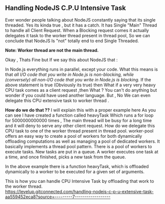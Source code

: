 ## Handling NodeJS C.P.U Intensive Task

Ever wonder people talking about NodeJS constantly saying that its single threaded.
Yes its kinda true , but it has a catch.
It has Single "Main" Thread to handle all Client Request.
When a Blocking request comes it actually delegates it task to the worker thread present in thread pool,
So we can conclude that NodeJS Is "not" totally end to end Single Threaded.

**Note: Worker thread are not the main thread.**

Okay , Thats Fine but If we say this about NodeJS that :

In Node.js everything runs in parallel, except your code.
What this means is that _all I/O code that you write in Node.js is non-blocking, while (conversely) all non-I/O code that you write in Node.js is blocking._
If the above statement is true (Obviously its true) then What if a very very heavy CPU task comes as a client request ,then What ?
You can't do anything but wonder if you could have used another language.
But , No We can even delegate this CPU extensive task to worker thread .

**How do we do that ??**
I will explain this with a proper example here
As you can see I have created a function called heavyTask Which runs a for loop for 5000000000000 times , The main thread will be busy for a long time and it will deny to serve any other client request.
How do we delegate this CPU task to one of the worker thread present in thread pool.
worker-pool offers an easy way to create a pool of workers for both dynamically offloading computations as well as managing a pool of dedicated workers. It basically implements a thread pool pattern.
There is a pool of workers to execute tasks.
New tasks are put in a queue.
A worker executes one task at a time, and once finished, picks a new task from the queue.

In the above example there is a function heavyTask, which is offloaded dynamically to a worker to be executed for a given set of arguments.

This is how you can handle CPU Intensive Task by offloading that work to the worker thread. <br/>
https://levelup.gitconnected.com/handling-nodejs-c-p-u-extensive-task-aa559452eca8?source=---------7------------------
